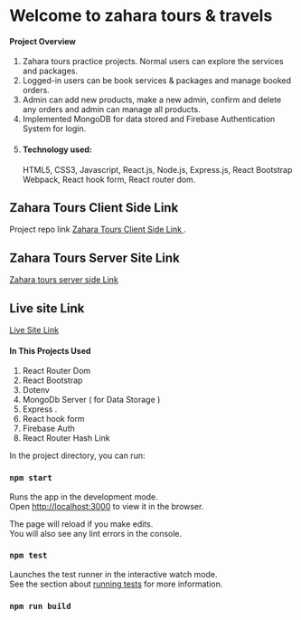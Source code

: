 # Welcome to zahara tours & travels 

#### Project Overview
1. Zahara tours practice projects. Normal users can explore the services and packages.
2. Logged-in users can be book services & packages and manage booked orders.
3. Admin can add new products, make a new admin, confirm and delete any orders and
admin can manage all products.
4. Implemented MongoDB for data stored and Firebase Authentication System for login.
5. #### Technology used:
    HTML5, CSS3, Javascript, React.js, Node.js, Express.js, React Bootstrap
        Webpack, React hook form, React router dom.

## Zahara Tours Client Side Link
Project repo link 
[Zahara Tours Client Side Link ](https://github.com/Tofazzal322/zahara-tours-cliect-side).

## Zahara Tours Server Site Link 
 [Zahara tours server side Link](https://github.com/Tofazzal322/zahara-tours-interactive-website-server)



## Live site Link 
 [Live Site Link](https://zahara-tours.web.app/)



 #### In This Projects Used 
 1. React Router Dom
 2. React Bootstrap
 3. Dotenv
 4. MongoDb Server ( for Data Storage )
 5. Express .
 6. React hook form
 7. Firebase Auth
 8. React Router Hash Link
 


In the project directory, you can run:



### `npm start`

Runs the app in the development mode.\
Open [http://localhost:3000](http://localhost:3000) to view it in the browser.

The page will reload if you make edits.\
You will also see any lint errors in the console.

### `npm test`

Launches the test runner in the interactive watch mode.\
See the section about [running tests](https://facebook.github.io/create-react-app/docs/running-tests) for more information.

### `npm run build`


